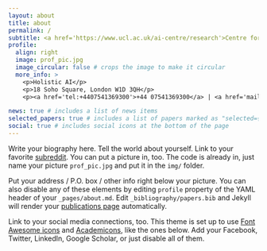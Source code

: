 ```yaml
---
layout: about
title: about
permalink: /
subtitle: <a href='https://www.ucl.ac.uk/ai-centre/research'>Centre for Artificial Intelligence, University College London</a>. Affiliated with <a href="https://holisticai.com">Holistic AI</a>, Kings House, 18 Soho Square, London W1D 3QH. “Empowering sustainable and ethical AI.”
profile:
  align: right
  image: prof_pic.jpg
  image_circular: false # crops the image to make it circular
  more_info: >
    <p>Holistic AI</p>
    <p>18 Soho Square, London W1D 3QH</p>
    <p><a href='tel:+4407541369300'>+44 07541369300</a> | <a href='mailto:zekun.wu@holisticai.com'>zekun.wu@holisticai.com</a></p>

news: true # includes a list of news items
selected_papers: true # includes a list of papers marked as "selected={true}"
social: true # includes social icons at the bottom of the page
---
```


Write your biography here. Tell the world about yourself. Link to your favorite [subreddit](http://reddit.com). You can put a picture in, too. The code is already in, just name your picture `prof_pic.jpg` and put it in the `img/` folder.

Put your address / P.O. box / other info right below your picture. You can also disable any of these elements by editing `profile` property of the YAML header of your `_pages/about.md`. Edit `_bibliography/papers.bib` and Jekyll will render your [publications page](/al-folio/publications/) automatically.

Link to your social media connections, too. This theme is set up to use [Font Awesome icons](https://fontawesome.com/) and [Academicons](https://jpswalsh.github.io/academicons/), like the ones below. Add your Facebook, Twitter, LinkedIn, Google Scholar, or just disable all of them.
